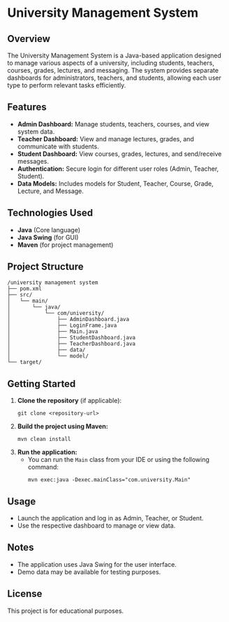 
# University Management System

## Overview
The University Management System is a Java-based application designed to manage various aspects of a university, including students, teachers, courses, grades, lectures, and messaging. The system provides separate dashboards for administrators, teachers, and students, allowing each user type to perform relevant tasks efficiently.

## Features
- **Admin Dashboard:** Manage students, teachers, courses, and view system data.
- **Teacher Dashboard:** View and manage lectures, grades, and communicate with students.
- **Student Dashboard:** View courses, grades, lectures, and send/receive messages.
- **Authentication:** Secure login for different user roles (Admin, Teacher, Student).
- **Data Models:** Includes models for Student, Teacher, Course, Grade, Lecture, and Message.

## Technologies Used
- **Java** (Core language)
- **Java Swing** (for GUI)
- **Maven** (for project management)

## Project Structure
```
/university management system
├── pom.xml
├── src/
│   └── main/
│       └── java/
│           └── com/university/
│               ├── AdminDashboard.java
│               ├── LoginFrame.java
│               ├── Main.java
│               ├── StudentDashboard.java
│               ├── TeacherDashboard.java
│               ├── data/
│               └── model/
└── target/
```

## Getting Started
1. **Clone the repository** (if applicable):
   ```
   git clone <repository-url>
   ```
2. **Build the project using Maven:**
   ```
   mvn clean install
   ```
3. **Run the application:**
   - You can run the `Main` class from your IDE or using the following command:
     ```
     mvn exec:java -Dexec.mainClass="com.university.Main"
     ```

## Usage
- Launch the application and log in as Admin, Teacher, or Student.
- Use the respective dashboard to manage or view data.

## Notes
- The application uses Java Swing for the user interface.
- Demo data may be available for testing purposes.

## License
This project is for educational purposes. 